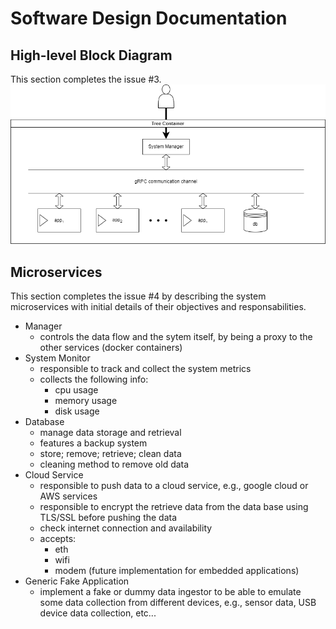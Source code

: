 # Software Design Documentation

## High-level Block Diagram
This section completes the issue #3.
![alt text](../drawio/blockDiagram.png "Block Diagram")

## Microservices
This section completes the issue #4 by describing the system microservices with initial details of their objectives and responsabilities.

- Manager
    - controls the data flow and the sytem itself, by being a proxy to the other services (docker containers)
- System Monitor
    - responsible to track and collect the system metrics
    - collects the following info:
        - cpu usage
        - memory usage
        - disk usage
- Database
    - manage data storage and retrieval
    - features a backup system
    - store; remove; retrieve; clean data
    - cleaning method to remove old data
- Cloud Service
    - responsible to push data to a cloud service, e.g., google cloud or AWS services
    - responsible to encrypt the retrieve data from the data base using TLS/SSL before pushing the data
    - check internet connection and availability
    - accepts:
        - eth
        - wifi
        - modem (future implementation for embedded applications)
- Generic Fake Application
    - implement a fake or dummy data ingestor to be able to emulate some data collection from different devices, e.g., sensor data, USB device data collection, etc...